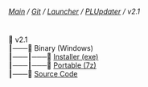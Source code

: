 ﻿###### [Main](https://pikakid98.github.io) / [Git](https://git-pikakid98.github.io) / [Launcher](https://git-pikakid98.github.io/launcher) / [PLUpdater](https://git-pikakid98.github.io/launcher/plupdater) / v2.1
<h1></h1>

📂 v2.1
\
┃───📂 Binary (Windows)
\
┃───┃───📄 [Installer (exe)](https://github.com/Git-Pikakid98/pikakid98-launcher-updater/releases/download/v2.1/PLUpdater.Installer.exe)
\
┃───┃───📄 [Portable (7z)](https://github.com/Git-Pikakid98/pikakid98-launcher-updater/releases/download/v2.1/PLUpdater.7z)
\
┃───📄 [Source Code](https://github.com/Git-Pikakid98/pikakid98-launcher-updater/archive/refs/tags/v2.1.zip)
